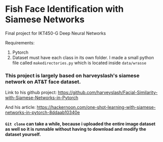 # Fish Face Identification with Siamese Networks

Final project for IKT450-G Deep Neural Networks

Requirements:
1. Pytorch
2. Dataset must have each class in its own folder. I made a small python file called `makedirectories.py` which is located inside `data/wrasse`


### This project is largely based on harveyslash's siamese network on AT&T face dataset.

Link to his github project: https://github.com/harveyslash/Facial-Similarity-with-Siamese-Networks-in-Pytorch

And his article: https://hackernoon.com/one-shot-learning-with-siamese-networks-in-pytorch-8ddaab10340e


#### `Git clone` can take a while, because i uploaded the entire image dataset as well so it is runnable without having to download and modify the dataset yourself.
